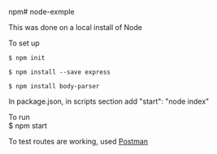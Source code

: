 npm# node-exmple


This was done on a local install of Node

To set up
    
    $ npm init
	
	$ npm install --save express
	
	$ npm install body-parser
    
In package.json, in scripts section add "start": "node index"

To run	
	$ npm start

	
To test routes are working, used [Postman](https://www.getpostman.com/)


